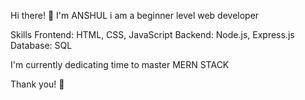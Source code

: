 Hi there! 👋 I'm ANSHUL
i am a beginner level web developer

Skills
Frontend: HTML, CSS, JavaScript
Backend: Node.js, Express.js
Database: SQL

I'm currently dedicating time to master MERN STACK

Thank you! 🙏
